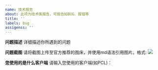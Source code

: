 ```yaml
---
name: 技术报告
about: 此项为技术类报告，可报告如BUG、报错等
title: ''
labels: bug
assigenss: ''
---
```


**问题描述**
详细描述你所遇到的问题

**问题截图**
请将截图上传至官方推荐的图床，并使用md语法引用图片。格式: ![](图片地址)

**您使用的是什么客户端**
请输入您使用的客户端(如PCL)：
